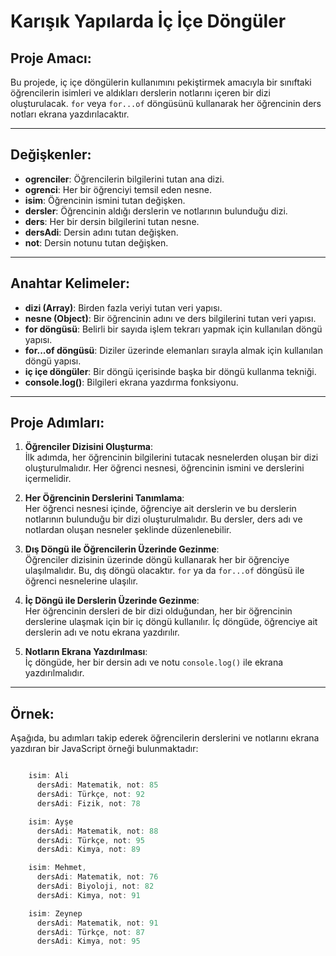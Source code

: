 # Karışık Yapılarda İç İçe Döngüler

## Proje Amacı:
Bu projede, iç içe döngülerin kullanımını pekiştirmek amacıyla bir sınıftaki öğrencilerin isimleri ve aldıkları derslerin notlarını içeren bir dizi oluşturulacak. `for` veya `for...of` döngüsünü kullanarak her öğrencinin ders notları ekrana yazdırılacaktır.

---

## Değişkenler:
- **ogrenciler**: Öğrencilerin bilgilerini tutan ana dizi.
- **ogrenci**: Her bir öğrenciyi temsil eden nesne.
- **isim**: Öğrencinin ismini tutan değişken.
- **dersler**: Öğrencinin aldığı derslerin ve notlarının bulunduğu dizi.
- **ders**: Her bir dersin bilgilerini tutan nesne.
- **dersAdi**: Dersin adını tutan değişken.
- **not**: Dersin notunu tutan değişken.

---

## Anahtar Kelimeler:
- **dizi (Array)**: Birden fazla veriyi tutan veri yapısı.
- **nesne (Object)**: Bir öğrencinin adını ve ders bilgilerini tutan veri yapısı.
- **for döngüsü**: Belirli bir sayıda işlem tekrarı yapmak için kullanılan döngü yapısı.
- **for...of döngüsü**: Diziler üzerinde elemanları sırayla almak için kullanılan döngü yapısı.
- **iç içe döngüler**: Bir döngü içerisinde başka bir döngü kullanma tekniği.
- **console.log()**: Bilgileri ekrana yazdırma fonksiyonu.

---

## Proje Adımları:

1. **Öğrenciler Dizisini Oluşturma**:  
   İlk adımda, her öğrencinin bilgilerini tutacak nesnelerden oluşan bir dizi oluşturulmalıdır. Her öğrenci nesnesi, öğrencinin ismini ve derslerini içermelidir.

2. **Her Öğrencinin Derslerini Tanımlama**:  
   Her öğrenci nesnesi içinde, öğrenciye ait derslerin ve bu derslerin notlarının bulunduğu bir dizi oluşturulmalıdır. Bu dersler, ders adı ve notlardan oluşan nesneler şeklinde düzenlenebilir.

3. **Dış Döngü ile Öğrencilerin Üzerinde Gezinme**:  
   Öğrenciler dizisinin üzerinde döngü kullanarak her bir öğrenciye ulaşılmalıdır. Bu, dış döngü olacaktır. `for` ya da `for...of` döngüsü ile öğrenci nesnelerine ulaşılır.

4. **İç Döngü ile Derslerin Üzerinde Gezinme**:  
   Her öğrencinin dersleri de bir dizi olduğundan, her bir öğrencinin derslerine ulaşmak için bir iç döngü kullanılır. İç döngüde, öğrenciye ait derslerin adı ve notu ekrana yazdırılır.

5. **Notların Ekrana Yazdırılması**:  
   İç döngüde, her bir dersin adı ve notu `console.log()` ile ekrana yazdırılmalıdır.

--- 

## Örnek:
Aşağıda, bu adımları takip ederek öğrencilerin derslerini ve notlarını ekrana yazdıran bir JavaScript örneği bulunmaktadır:

```javascript

    isim: Ali
      dersAdi: Matematik, not: 85
      dersAdi: Türkçe, not: 92
      dersAdi: Fizik, not: 78

    isim: Ayşe
      dersAdi: Matematik, not: 88 
      dersAdi: Türkçe, not: 95 
      dersAdi: Kimya, not: 89 

    isim: Mehmet,
      dersAdi: Matematik, not: 76 
      dersAdi: Biyoloji, not: 82 
      dersAdi: Kimya, not: 91 

    isim: Zeynep
      dersAdi: Matematik, not: 91 
      dersAdi: Türkçe, not: 87 
      dersAdi: Kimya, not: 95

